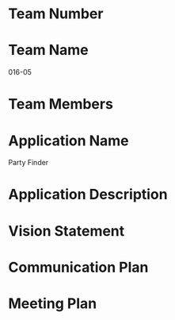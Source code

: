 # Team Number


# Team Name
016-05

# Team Members


# Application Name
Party Finder

# Application Description


# Vision Statement


# Communication Plan


# Meeting Plan